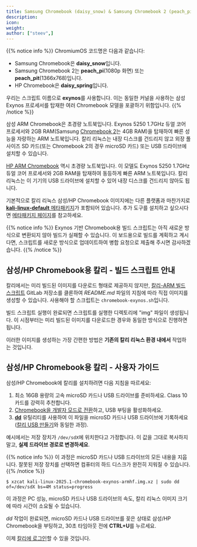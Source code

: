```yaml
---
title: Samsung Chromebook (daisy_snow) & Samsung Chromebook 2 (peach_pi / peach_pit) & HP Chromebook (daisy_spring)
description:
icon:
weight:
author: ["steev",]
---
```


{{% notice info %}}
ChromiumOS 코드명은 다음과 같습니다:

- Samsung Chromebook은 **daisy_snow**입니다.
- Samsung Chromebook 2는 **peach_pi**(1080p 화면) 또는 **peach_pit**(1366x768)입니다.
- HP Chromebook은 **daisy_spring**입니다.

우리는 스크립트 이름으로 **exynos**를 사용합니다. 이는 동일한 커널을 사용하는 삼성 Exynos 프로세서를 탑재한 여러 Chromebook 모델을 포괄하기 위함입니다.
{{% /notice %}}

삼성 ARM Chromebook은 초경량 노트북입니다. Exynos 5250 1.7GHz 듀얼 코어 프로세서와 2GB RAM(Samsung [Chromebook 2](https://web.archive.org/web/20161111005125/http://www.samsung.com/us/computing/chromebooks/12-14/samsung-chromebook-2-13-3-xe503c32-k01us/)는 4GB RAM)을 탑재하여 빠른 성능을 자랑하는 ARM 노트북입니다. 칼리 리눅스는 내장 디스크를 건드리지 않고 외장 풀사이즈 SD 카드(또는 Chromebook 2의 경우 microSD 카드) 또는 USB 드라이브에 설치할 수 있습니다.

[HP ARM Chromebook](https://www8.hp.com/ca/en/ads/chromebooks/specs.html) 역시 초경량 노트북입니다. 이 모델도 Exynos 5250 1.7GHz 듀얼 코어 프로세서와 2GB RAM을 탑재하여 동등하게 빠른 ARM 노트북입니다. 칼리 리눅스는 이 기기의 USB 드라이브에 설치할 수 있어 내장 디스크를 건드리지 않아도 됩니다.

기본적으로 칼리 리눅스 삼성/HP Chromebook 이미지에는 다른 플랫폼과 마찬가지로 [**kali-linux-default** 메타패키지](/docs/general-use/metapackages/)가 포함되어 있습니다. 추가 도구를 설치하고 싶으시다면 [메타패키지 페이지](/docs/general-use/metapackages/)를 참고하세요.

{{% notice info %}}
Exynos 기반 Chromebook용 빌드 스크립트는 아직 새로운 방식으로 변환되지 않아 빌드가 실패할 수 있습니다. 이 보드용으로 빌드를 계획하고 계시다면, 스크립트를 새로운 방식으로 업데이트하여 병합 요청으로 제출해 주시면 감사하겠습니다.
{{% /notice %}}

## 삼성/HP Chromebook용 칼리 - 빌드 스크립트 안내

칼리에서는 미리 빌드된 이미지를 다운로드 형태로 제공하지 않지만, [칼리-ARM 빌드 스크립트](https://gitlab.com/kalilinux/build-scripts/kali-arm) GitLab 저장소를 클론하여 _README.md_ 파일의 지침에 따라 직접 이미지를 생성할 수 있습니다. 사용해야 할 스크립트는 `chromebook-exynos.sh`입니다.

빌드 스크립트 실행이 완료되면 스크립트를 실행한 디렉토리에 "img" 파일이 생성됩니다. 이 시점부터는 미리 빌드된 이미지를 다운로드한 경우와 동일한 방식으로 진행하면 됩니다.

이러한 이미지를 생성하는 가장 간편한 방법은 **기존의 칼리 리눅스 환경 내에서** 작업하는 것입니다.

## 삼성/HP Chromebook용 칼리 - 사용자 가이드

삼성/HP Chromebook에 칼리를 설치하려면 다음 지침을 따르세요:

1. 최소 16GB 용량의 고속 microSD 카드나 USB 드라이브를 준비하세요. Class 10 카드를 강력히 추천합니다.
2. [Chromebook을 개발자 모드로 전환](http://www.chromium.org/chromium-os/developer-information-for-chrome-os-devices/acer-c720-chromebook)하고, USB 부팅을 활성화하세요.
3. **[dd](https://manpages.debian.org/testing/coreutils/dd.1.en.html)** 유틸리티를 사용하여 이 파일을 microSD 카드나 USB 드라이브에 기록하세요([칼리 USB 만들기](/docs/usb/live-usb-install-with-windows/)와 동일한 과정).

예시에서는 저장 장치가 `/dev/sdX`에 위치한다고 가정합니다. 이 값을 그대로 복사하지 말고, **실제 드라이브 경로로 변경하세요**.

{{% notice info %}}
이 과정은 microSD 카드나 USB 드라이브의 모든 내용을 지웁니다. 잘못된 저장 장치를 선택하면 컴퓨터의 하드 디스크가 완전히 지워질 수 있습니다.
{{% /notice %}}

```console
$ xzcat kali-linux-2025.1-chromebook-exynos-armhf.img.xz | sudo dd of=/dev/sdX bs=4M status=progress
```

이 과정은 PC 성능, microSD 카드나 USB 드라이브의 속도, 칼리 리눅스 이미지 크기에 따라 시간이 소요될 수 있습니다.

_dd_ 작업이 완료되면, microSD 카드나 USB 드라이브를 꽂은 상태로 삼성/HP Chromebook을 부팅하고, 30초 타임아웃 전에 **CTRL+U**를 누르세요.

이제 [칼리에 로그인](/docs/introduction/default-credentials/)할 수 있을 것입니다.
